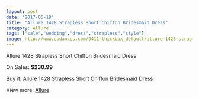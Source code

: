 ```yaml
---
layout: post
date: '2017-06-19'
title: "Allure 1428 Strapless Short Chiffon Bridesmaid Dress"
category: Allure 
tags: ["sale","wedding","dress","strapless","style"]
image: http://www.eudances.com/9411-thickbox_default/allure-1428-strapless-short-chiffon-bridesmaid-dress.jpg
---
```

Allure 1428 Strapless Short Chiffon Bridesmaid Dress

On Sales: **$230.99**
<a href="https://www.eudances.com/en/allure/3136-allure-1428-strapless-short-chiffon-bridesmaid-dress.html"><amp-img layout="responsive" width="600" height="600" src="//www.eudances.com/9411-thickbox_default/allure-1428-strapless-short-chiffon-bridesmaid-dress.jpg" alt="Allure 1428 Strapless Short Chiffon Bridesmaid Dress 0" /></a>
<a href="https://www.eudances.com/en/allure/3136-allure-1428-strapless-short-chiffon-bridesmaid-dress.html"><amp-img layout="responsive" width="600" height="600" src="//www.eudances.com/9414-thickbox_default/allure-1428-strapless-short-chiffon-bridesmaid-dress.jpg" alt="Allure 1428 Strapless Short Chiffon Bridesmaid Dress 1" /></a>
<a href="https://www.eudances.com/en/allure/3136-allure-1428-strapless-short-chiffon-bridesmaid-dress.html"><amp-img layout="responsive" width="600" height="600" src="//www.eudances.com/9413-thickbox_default/allure-1428-strapless-short-chiffon-bridesmaid-dress.jpg" alt="Allure 1428 Strapless Short Chiffon Bridesmaid Dress 2" /></a>
<a href="https://www.eudances.com/en/allure/3136-allure-1428-strapless-short-chiffon-bridesmaid-dress.html"><amp-img layout="responsive" width="600" height="600" src="//www.eudances.com/9412-thickbox_default/allure-1428-strapless-short-chiffon-bridesmaid-dress.jpg" alt="Allure 1428 Strapless Short Chiffon Bridesmaid Dress 3" /></a>

Buy it: [Allure 1428 Strapless Short Chiffon Bridesmaid Dress](https://www.eudances.com/en/allure/3136-allure-1428-strapless-short-chiffon-bridesmaid-dress.html "Allure 1428 Strapless Short Chiffon Bridesmaid Dress")

View more: [Allure ](https://www.eudances.com/en/53-allure "Allure ")